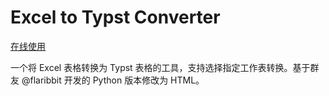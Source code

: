 # Excel to Typst Converter

[在线使用](https://hongjr03.github.io/excel-to-typst/)

一个将 Excel 表格转换为 Typst 表格的工具，支持选择指定工作表转换。基于群友 @flaribbit 开发的 Python 版本修改为 HTML。
